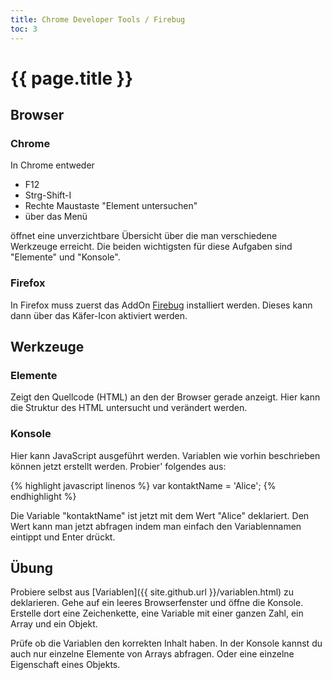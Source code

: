 ```yaml
---
title: Chrome Developer Tools / Firebug
toc: 3
---
```

# {{ page.title }}

## Browser

### Chrome

In Chrome entweder

* F12
* Strg-Shift-I
* Rechte Maustaste "Element untersuchen"
* über das Menü

öffnet eine unverzichtbare Übersicht über die man verschiedene Werkzeuge erreicht.
Die beiden wichtigsten für diese Aufgaben sind "Elemente" und "Konsole".

### Firefox

In Firefox muss zuerst das AddOn [Firebug](https://addons.mozilla.org/de/firefox/addon/firebug/)
installiert werden. Dieses kann dann über das Käfer-Icon aktiviert werden.

## Werkzeuge

### Elemente

Zeigt den Quellcode (HTML) an den der Browser gerade anzeigt. Hier kann die Struktur
des HTML untersucht und verändert werden.

### Konsole

Hier kann JavaScript ausgeführt werden. Variablen wie vorhin beschrieben können
jetzt erstellt werden. Probier' folgendes aus:

{% highlight javascript linenos %}
var kontaktName = 'Alice';
{% endhighlight %}

Die Variable "kontaktName" ist jetzt mit dem Wert "Alice" deklariert. Den Wert
kann man jetzt abfragen indem man einfach den Variablennamen eintippt und Enter
drückt.

## Übung

Probiere selbst aus [Variablen]({{ site.github.url }}/variablen.html) zu deklarieren.
Gehe auf ein leeres Browserfenster und öffne die Konsole. Erstelle dort eine
Zeichenkette, eine Variable mit einer ganzen Zahl, ein Array und ein Objekt.

Prüfe ob die Variablen den korrekten Inhalt haben. In der Konsole kannst du auch
nur einzelne Elemente von Arrays abfragen. Oder eine einzelne Eigenschaft eines
Objekts.
